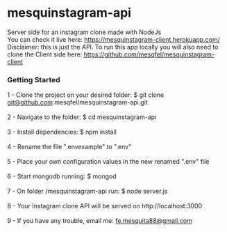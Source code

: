 # mesquinstagram-api
Server side for an instagram clone made with NodeJs<br>
You can check it live here: <a href="https://mesquinstagram-client.herokuapp.com/" target="_blank">https://mesquinstagram-client.herokuapp.com/</a><br>
Disclaimer: this is just the API. To run this app locally you will also need to clone the Client side here: https://github.com/mesqfel/mesquinstagram-client

### Getting Started

1 - Clone the project on your desired folder: $ git clone git@github.com:mesqfel/mesquinstagram-api.git<br><br>
2 - Navigate to the folder: $ cd mesquinstagram-api<br><br>
3 - Install dependencies: $ npm install<br><br>
4 - Rename the file ".envexample" to ".env"<br><br>
5 - Place your own configuration values in the new renamed ".env" file<br><br>
6 - Start mongodb running: $ mongod<br><br>
7 - On folder /mesquinstagram-api run: $ node server.js<br><br>
8 - Your Instagram clone API will be served on http://localhost:3000<br><br>
9 - If you have any trouble, email me: fe.mesquita88@gmail.com<br>
